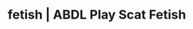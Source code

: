 ---
categories:
- AI Erotica
- Latex Fetish
- Virtual Sex
- Roleplay Fantasies
- ASMR Erotica
image: /assets/images/1747714246503.webp
layout: post
schema:
  description: Premium adult content featuring ABDL Play, Scat Fetish. High-quality
    images with erotic themes.
  keywords:
  - Virtual Sex
  - Femdom
  - ABDL Play
  - Alt Aesthetic
  - Erotic Audiobooks
  - ASMR Erotica
  - Scat Fetish
  name: 1747714246503 | ABDL Play Scat Fetish
  type: VisualArtwork
seo:
  description: Featured content with artistic Scat Fetish, ABDL Play. HD images available.
  keywords: Scat Fetish, ABDL Play
  og_image: /assets/images/1747714246503.webp
  schema_type: VisualArtwork
tags:
- '#fetish'
- ABDL Play
- Scat Fetish
title: fetish | ABDL Play Scat Fetish
---